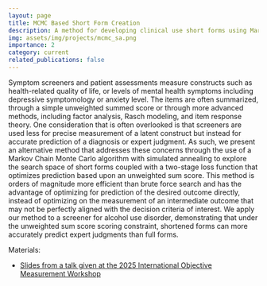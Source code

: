 ```yaml
---
layout: page
title: MCMC Based Short Form Creation
description: A method for developing clinical use short forms using Markov Chain Monte Carlo with simulated annealing
img: assets/img/projects/mcmc_sa.png
importance: 2
category: current
related_publications: false
---
```


Symptom screeners and patient assessments measure constructs such as health-related quality of life, or levels of mental health symptoms including depressive symptomology or anxiety level. The items are often summarized, through a simple unweighted summed score or through more advanced methods, including factor analysis, Rasch modeling, and item response theory. One consideration that is often overlooked is that screeners are used less for precise measurement of a latent construct but instead for accurate prediction of a diagnosis or expert judgment. As such, we present an alternative method that addresses these concerns through the use of a Markov Chain Monte Carlo algorithm with simulated annealing to explore the search space of short forms coupled with a two-stage loss function that optimizes prediction based upon an unweighted sum score. This method is orders of magnitude more efficient than brute force search and has the advantage of optimizing for prediction of the desired outcome directly, instead of optimizing on the measurement of an intermediate outcome that may not be perfectly aligned with the decision criteria of interest. We apply our method to a screener for alcohol use disorder, demonstrating that under the unweighted sum score scoring constraint, shortened forms can more accurately predict expert judgments than full forms.

Materials:
- [Slides from a talk given at the 2025 International Objective Measurement Workshop](/assets/pdf/mcmc_sa_iomw_slides.pdf)